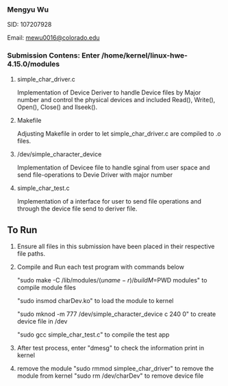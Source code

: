 ### Mengyu Wu

SID: 107207928

Email: mewu0016@colorado.edu

### Submission Contens: Enter /home/kernel/linux-hwe-4.15.0/modules

1. simple_char_driver.c
  
    Implementation of Device Deriver to handle Device files by Major number and control the physical devices and included
    Read(), Write(), Open(), Close() and llseek().
        
2. Makefile
    
    Adjusting Makefile in order to let simple_char_driver.c are compiled to .o files.
    
3. /dev/simple_character_device

    Implementation of Devicee file to handle sginal from user space and send file-operations to Devie Driver with major number
    
4. simple_char_test.c
  
    Implementation of a interface for user to send file operations and through the device file send to deriver file.
    
## To Run
1. Ensure all files in this submission have been placed in their respective file paths.

2. Compile and Run each test program with commands below

      "sudo make -C /lib/modules/$(uname -r)/build M=$PWD modules" to compile module files
      
      "sudo insmod charDev.ko" to load the module to kernel
      
      "sudo mknod -m 777 /dev/simple_character_device c 240 0" to create device file in /dev
      
      "sudo gcc simple_char_test.c" to compile the test app
     
3. After test process, enter "dmesg" to check the information print in kernel
      
4. remove the module
    "sudo rmmod simplee_char_driver" to remove the module from kernel
     "sudo rm /dev/charDev" to remove device file
